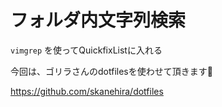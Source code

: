 
# フォルダ内文字列検索

`vimgrep` を使ってQuickfixListに入れる

今回は、ゴリラさんのdotfilesを使わせて頂きます🙇

https://github.com/skanehira/dotfiles

